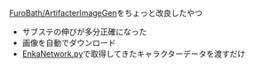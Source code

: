[FuroBath/ArtifacterImageGen](https://github.com/FuroBath/ArtifacterImageGen)をちょっと改良したやつ
- サブステの伸びが多分正確になった
- 画像を自動でダウンロード
- [EnkaNetwork.py](https://github.com/mrwan200/EnkaNetwork.py)で取得してきたキャラクターデータを渡すだけ